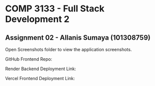 # COMP 3133 - Full Stack Development 2
## Assignment 02 - Allanis Sumaya (101308759)

Open Screenshots folder to view the application screenshots.

GitHub Frontend Repo:


Render Backend Deployment Link:


Vercel Frontend Deployment Link: 

